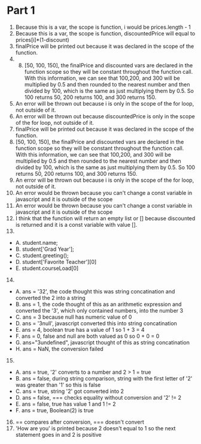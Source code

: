 # Part 1
1. Because this is a var, the scope is function, i would be prices.length - 1 
2. Because this is a var, the scope is function, discountedPrice will equal to prices[i]*(1-discount)
3. finalPrice will be printed out because it was declared in the scope of the function.
4. 8. [50, 100, 150], the finalPrice and discounted vars are declared in the function scope so they will be constant throughout the function call. With this information, we can see that 100,200, and 300 will be multiplied by 0.5 and then rounded to the nearest number and then divided by 100, which is the same as just multiplying them by 0.5. So 100 returns 50, 200 returns 100, and 300 returns 150.
5. An error will be thrown out because i is only in the scope of the for loop, not outside of it.
6. An error will be thrown out because discountedPrice is only in the scope of the for loop, not outside of it.
7. finalPrice will be printed out because it was declared in the scope of the function.
8. [50, 100, 150], the finalPrice and discounted vars are declared in the function scope so they will be constant throughout the function call. With this information, we can see that 100,200, and 300 will be multiplied by 0.5 and then rounded to the nearest number and then divided by 100, which is the same as just multiplying them by 0.5. So 100 returns 50, 200 returns 100, and 300 returns 150.
9. An error will be thrown out because i is only in the scope of the for loop, not outside of it.
10. An error would be thrown because you can't change a const variable in javascript and it is outside of the scope
11. An error would be thrown because you can't change a const variable in javascript and it is outside of the scope
12. I think that the function will return an empty list or [] because discounted is returned and it is a const variable with value [].
13.
  * A. student.name;
  * B. student['Grad Year'];
  * C. student.greeting();
  * D. student['Favorite Teacher'][0]
  * E. student.courseLoad[0]
14. 
  * A. ans = '32', the code thought this was string concatination and converted the 2 into a string
  * B. ans = 1, the code thought of this as an arithmetic expression and converted the '3', which only contained numbers, into the number 3
  * C. ans = 3 because null has numeric value of 0
  * D. ans = '3null', javascript converted this into string concatination
  * E. ans = 4, boolean true has a value of 1 so 1 + 3 = 4
  * F. ans = 0, false and null are both valued as 0 so 0 + 0 = 0
  * G. ans="3undefined", javascript thought of this as string concatination
  * H. ans = NaN, the conversion failed
15. 
  * A. ans = true, '2' converts to a number and 2 > 1 = true
  * B. ans = false, during string comparison, string with the first letter of '2' was greater than '1' so this is false
  * C. ans = true, string '2' got converted into 2
  * D. ans = false, === checks equality without conversion and '2' != 2
  * E. ans = false, true has value 1 and 1 != 2
  * F. ans = true, Boolean(2) is true
16. == compares after conversion, === doesn't convert
17. 'How are you' is printed because 2 doesn't equal to 1 so the next statement goes in and 2 is positive
